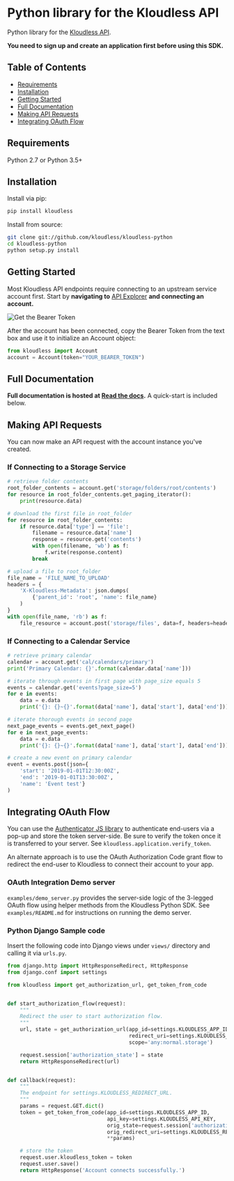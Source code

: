 Python library for the Kloudless API
====================================

Python library for the [Kloudless API](https://developers.kloudless.com).

**You need to sign up and create an application first before using this SDK.**

Table of Contents
-----------------

*   [Requirements](#requirements)
*   [Installation](#installation)
*   [Getting Started](#getting-started)
*   [Full Documentation](#full-documentation)
*   [Making API Requests](#making-api-requests)
*   [Integrating OAuth Flow](#integrating-oauth-flow)

Requirements
-----------

Python 2.7 or Python 3.5+

Installation
------------

Install via pip:

```bash
pip install kloudless
```

Install from source:

```bash
git clone git://github.com/kloudless/kloudless-python
cd kloudless-python
python setup.py install
```

Getting Started
---------------

Most Kloudless API endpoints require connecting to an upstream service
account first. Start by **navigating to**
[API Explorer](https://developers.kloudless.com/api-explorer/) **and connecting
an account.**

![Get the Bearer Token](https://kloudless-static-assets.s3.amazonaws.com/p/platform/sdk/images/api-explorer-token.png)

After the account has been connected, copy the Bearer Token from the text box
and use it to initialize an Account object:

```python
from kloudless import Account
account = Account(token="YOUR_BEARER_TOKEN")
```

Full Documentation
-------------------

**Full documentation is hosted at
[Read the docs](https://kloudless.readthedocs.io/en/latest/).**
A quick-start is included below.

Making API Requests
-------------------

You can now make an API request with the account instance you've created.

### If Connecting to a Storage Service

```python
# retrieve folder contents
root_folder_contents = account.get('storage/folders/root/contents')
for resource in root_folder_contents.get_paging_iterator():
    print(resource.data)

# download the first file in root_folder
for resource in root_folder_contents:
    if resource.data['type'] == 'file':
        filename = resource.data['name']
        response = resource.get('contents')
        with open(filename, 'wb') as f:
            f.write(response.content)
        break

# upload a file to root_folder
file_name = 'FILE_NAME_TO_UPLOAD'
headers = {
    'X-Kloudless-Metadata': json.dumps(
        {'parent_id': 'root', 'name': file_name}
    )
}
with open(file_name, 'rb') as f:
    file_resource = account.post('storage/files', data=f, headers=headers)
```

### If Connecting to a Calendar Service

```python
# retrieve primary calendar
calendar = account.get('cal/calendars/primary')
print('Primary Calendar: {}'.format(calendar.data['name']))

# iterate through events in first page with page_size equals 5
events = calendar.get('events?page_size=5')
for e in events:
    data = e.data
    print('{}: {}~{}'.format(data['name'], data['start'], data['end']))

# iterate thorough events in second page
next_page_events = events.get_next_page()
for e in next_page_events:
    data = e.data
    print('{}: {}~{}'.format(data['name'], data['start'], data['end']))

# create a new event on primary calendar
event = events.post(json={
    'start': '2019-01-01T12:30:00Z',
    'end': '2019-01-01T13:30:00Z',
    'name': 'Event test'}
)
```

Integrating OAuth Flow
----------------------

You can use the [Authenticator JS library](https://github.com/kloudless/authenticator.js)
to authenticate end-users via a pop-up and store the token server-side. 
Be sure to verify the token once it is transferred to your
server. See `kloudless.application.verify_token`.

An alternate approach is to use the OAuth Authorization Code grant flow to
redirect the end-user to Kloudless to connect their account to your app.

### OAuth Integration Demo server

`examples/demo_server.py` provides the server-side logic of the 3-legged OAuth
flow using helper methods from the Kloudless Python SDK. See 
`examples/README.md` for instructions on running the demo server.

### Python Django Sample code

Insert the following code into Django views under `views/` directory and
calling it via `urls.py`.

```python
from django.http import HttpResponseRedirect, HttpResponse
from django.conf import settings

from kloudless import get_authorization_url, get_token_from_code


def start_authorization_flow(request):
    """
    Redirect the user to start authorization flow.
    """
    url, state = get_authorization_url(app_id=settings.KLOUDLESS_APP_ID,
                                       redirect_uri=settings.KLOUDLESS_REDIRECT_URL,
                                       scope='any:normal.storage')

    request.session['authorization_state'] = state
    return HttpResponseRedirect(url)


def callback(request):
    """
    The endpoint for settings.KLOUDLESS_REDIRECT_URL.
    """
    params = request.GET.dict()
    token = get_token_from_code(app_id=settings.KLOUDLESS_APP_ID,
                                api_key=settings.KLOUDLESS_API_KEY,
                                orig_state=request.session['authorization_state'],
                                orig_redirect_uri=settings.KLOUDLESS_REDIRECT_URL,
                                **params)

    # store the token
    request.user.kloudless_token = token
    request.user.save()
    return HttpResponse('Account connects successfully.')
```
